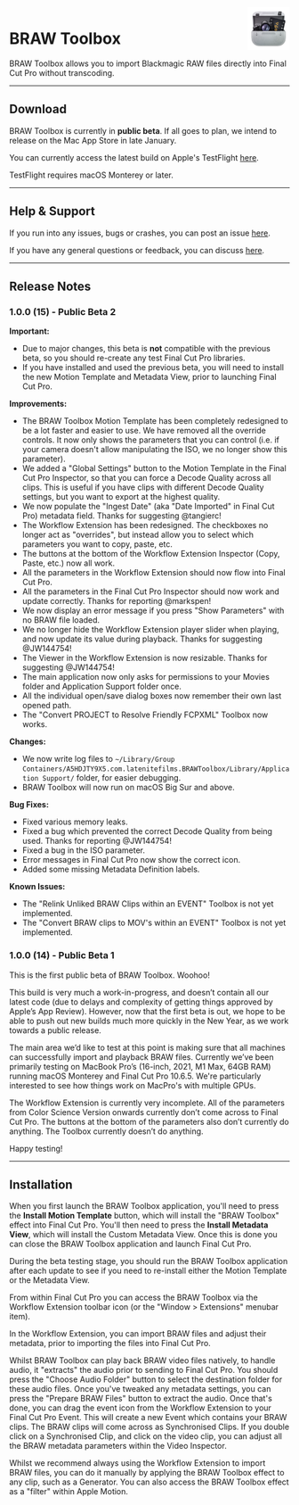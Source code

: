 <img src="https://github.com/latenitefilms/BRAWToolbox/raw/main/Documentation/BRAWToolbox.png" align="right" width="15%" height="15%" />

# BRAW Toolbox

BRAW Toolbox allows you to import Blackmagic RAW files directly into Final Cut Pro without transcoding.

---

## Download

BRAW Toolbox is currently in **public beta**. If all goes to plan, we intend to release on the Mac App Store in late January.

You can currently access the latest build on Apple's TestFlight [here](https://testflight.apple.com/join/dbWjWl8e).

TestFlight requires macOS Monterey or later.

---

## Help & Support

If you run into any issues, bugs or crashes, you can post an issue [here](https://github.com/latenitefilms/BRAWToolbox/issues).

If you have any general questions or feedback, you can discuss [here](https://github.com/latenitefilms/BRAWToolbox/discussions).

---

## Release Notes

### 1.0.0 (15) - Public Beta 2

**Important:**
- Due to major changes, this beta is **not** compatible with the previous beta, so you should re-create any test Final Cut Pro libraries.
- If you have installed and used the previous beta, you will need to install the new Motion Template and Metadata View, prior to launching Final Cut Pro.

**Improvements:**
- The BRAW Toolbox Motion Template has been completely redesigned to be a lot faster and easier to use. We have removed all the override controls. It now only shows the parameters that you can control (i.e. if your camera doesn't allow manipulating the ISO, we no longer show this parameter).
- We added a "Global Settings" button to the Motion Template in the Final Cut Pro Inspector, so that you can force a Decode Quality across all clips. This is useful if you have clips with different Decode Quality settings, but you want to export at the highest quality.
- We now populate the "Ingest Date" (aka "Date Imported" in Final Cut Pro) metadata field. Thanks for suggesting @tangierc!
- The Workflow Extension has been redesigned. The checkboxes no longer act as "overrides", but instead allow you to select which parameters you want to copy, paste, etc.
- The buttons at the bottom of the Workflow Extension Inspector (Copy, Paste, etc.) now all work.
- All the parameters in the Workflow Extension should now flow into Final Cut Pro.
- All the parameters in the Final Cut Pro Inspector should now work and update correctly. Thanks for reporting @markspen!
- We now display an error message if you press "Show Parameters" with no BRAW file loaded.
- We no longer hide the Workflow Extension player slider when playing, and now update its value during playback. Thanks for suggesting @JW144754!
- The Viewer in the Workflow Extension is now resizable. Thanks for suggesting @JW144754!
- The main application now only asks for permissions to your Movies folder and Application Support folder once.
- All the individual open/save dialog boxes now remember their own last opened path.
- The "Convert PROJECT to Resolve Friendly FCPXML" Toolbox now works.

**Changes:**
- We now write log files to `~/Library/Group Containers/A5HDJTY9X5.com.latenitefilms.BRAWToolbox/Library/Application Support/` folder, for easier debugging.
- BRAW Toolbox will now run on macOS Big Sur and above.

**Bug Fixes:**
- Fixed various memory leaks.
- Fixed a bug which prevented the correct Decode Quality from being used. Thanks for reporting @JW144754!
- Fixed a bug in the ISO parameter.
- Error messages in Final Cut Pro now show the correct icon.
- Added some missing Metadata Definition labels.

**Known Issues:**
- The "Relink Unliked BRAW Clips within an EVENT" Toolbox is not yet implemented.
- The "Convert BRAW clips to MOV's within an EVENT" Toolbox is not yet implemented.

### 1.0.0 (14) - Public Beta 1

This is the first public beta of BRAW Toolbox. Woohoo!

This build is very much a work-in-progress, and doesn’t contain all our latest code (due to delays and complexity of getting things approved by Apple’s App Review). However, now that the first beta is out, we hope to be able to push out new builds much more quickly in the New Year, as we work towards a public release.

The main area we’d like to test at this point is making sure that all machines can successfully import and playback BRAW files. Currently we’ve been primarily testing on MacBook Pro’s (16-inch, 2021, M1 Max, 64GB RAM) running macOS Monterey and Final Cut Pro 10.6.5. We're particularly interested to see how things work on MacPro's with multiple GPUs.

The Workflow Extension is currently very incomplete. All of the parameters from Color Science Version onwards currently don’t come across to Final Cut Pro. The buttons at the bottom of the parameters also don’t currently do anything. The Toolbox currently doesn’t do anything.

Happy testing!

---

## Installation

When you first launch the BRAW Toolbox application, you'll need to press the **Install Motion Template** button, which will install the "BRAW Toolbox" effect into Final Cut Pro. You'll then need to press the **Install Metadata View**, which will install the Custom Metadata View. Once this is done you can close the BRAW Toolbox application and launch Final Cut Pro.

During the beta testing stage, you should run the BRAW Toolbox application after each update to see if you need to re-install either the Motion Template or the Metadata View.

From within Final Cut Pro you can access the BRAW Toolbox via the Workflow Extension toolbar icon (or the "Window > Extensions" menubar item).

In the Workflow Extension, you can import BRAW files and adjust their metadata, prior to importing the files into Final Cut Pro.

Whilst BRAW Toolbox can play back BRAW video files natively, to handle audio, it "extracts" the audio prior to sending to Final Cut Pro. You should press the "Choose Audio Folder" button to select the destination folder for these audio files. Once you've tweaked any metadata settings, you can press the "Prepare BRAW Files" button to extract the audio. Once that's done, you can drag the event icon from the Workflow Extension to your Final Cut Pro Event. This will create a new Event which contains your BRAW clips. The BRAW clips will come across as Synchronised Clips. If you double click on a Synchronised Clip, and click on the video clip, you can adjust all the BRAW metadata parameters within the Video Inspector.

Whilst we recommend always using the Workflow Extension to import BRAW files, you can do it manually by applying the BRAW Toolbox effect to any clip, such as a Generator. You can also access the BRAW Toolbox effect as a "filter" within Apple Motion.